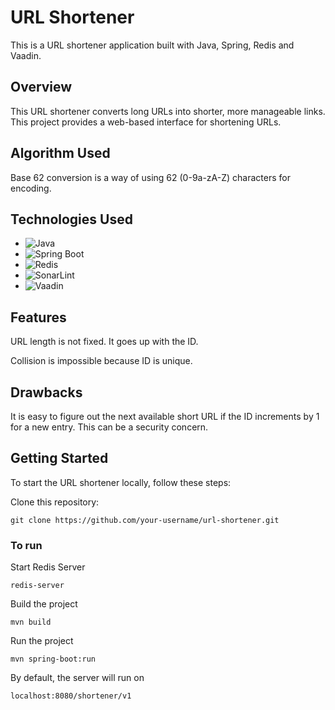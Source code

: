 # URL Shortener

This is a URL shortener application built with Java, Spring, Redis and Vaadin.

## Overview

This URL shortener converts long URLs into shorter, more manageable links. This project provides a web-based interface for shortening URLs.

## Algorithm Used

Base 62 conversion is a way of using 62 (0-9a-zA-Z) characters for encoding.

## Technologies Used

- ![Java](https://img.shields.io/badge/Java-Latest-orange)
- ![Spring Boot](https://img.shields.io/badge/Spring%20Boot-Latest-brightgreen)
- ![Redis](https://img.shields.io/badge/Redis-Latest-red)
- ![SonarLint](https://img.shields.io/badge/SonarLint-Latest-yellow)
- ![Vaadin](https://img.shields.io/badge/Vaadin-Latest-blue)

## Features

URL length is not fixed. It goes up with the ID.

Collision is impossible because ID is unique. 

## Drawbacks

It is easy to figure out the next available short URL if the ID increments by 1 for a new entry. This can be a security concern. 

## Getting Started

To start the URL shortener locally, follow these steps:

Clone this repository:

```
git clone https://github.com/your-username/url-shortener.git
```

### To run

Start Redis Server
```
redis-server
```

Build the project
```
mvn build
```

Run the project
```
mvn spring-boot:run
```

By default, the server will run on 
```
localhost:8080/shortener/v1
```
